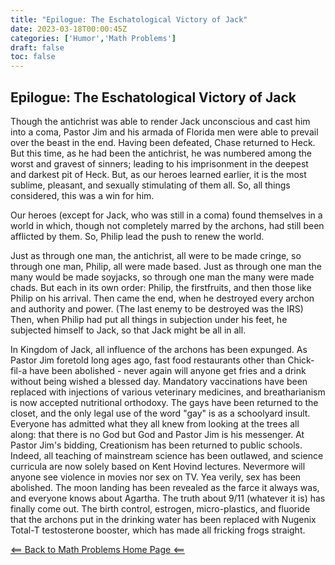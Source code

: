 ```yaml
---
title: "Epilogue: The Eschatological Victory of Jack"
date: 2023-03-18T00:00:45Z
categories: ['Humor','Math Problems']
draft: false
toc: false
---
```


## Epilogue: The Eschatological Victory of Jack

Though the antichrist was able to render Jack unconscious and cast him into a coma, Pastor Jim and his armada of Florida men were able to prevail over the beast in the end. Having been defeated, Chase returned to Heck. But this time, as he had been the antichrist, he was numbered among the worst and gravest of sinners; leading to his imprisonment in the deepest and darkest pit of Heck. But, as our heroes learned earlier, it is the most sublime, pleasant, and sexually stimulating of them all. So, all things considered, this was a win for him.

Our heroes (except for Jack, who was still in a coma) found themselves in a world in which, though not completely marred by the archons, had still been afflicted by them. So, Philip lead the push to renew the world. 

Just as through one man, the antichrist, all were to be made cringe, so through one man, Philip, all were made based. Just as through one man the many would be made soyjacks, so through one man the many were made chads. But each in its own order: Philip, the firstfruits, and then those like Philip on his arrival. Then came the end, when he destroyed every archon and authority and power. (The last enemy to be destroyed was the IRS) Then, when Philip had put all things in subjection under his feet, he subjected himself to Jack, so that Jack might be all in all.

In Kingdom of Jack, all influence of the archons has been expunged. As Pastor Jim foretold long ages ago, fast food restaurants other than Chick-fil-a have been abolished - never again will anyone get fries and a drink without being wished a blessed day. Mandatory vaccinations have been replaced with injections of various veterinary medicines, and breatharianism is now accepted nutritional orthodoxy. The gays have been returned to the closet, and the only legal use of the word "gay" is as a schoolyard insult. Everyone has admitted what they all knew from looking at the trees all along: that there is no God but God and Pastor Jim is his messenger. At Pastor Jim's bidding, Creationism has been returned to public schools. Indeed, all teaching of mainstream science has been outlawed, and science curricula are now solely based on Kent Hovind lectures. Nevermore will anyone see violence in movies nor sex on TV. Yea verily, sex has been abolished. The moon landing has been revealed as the farce it always was, and everyone knows about Agartha. The truth about 9/11 (whatever it is) has finally come out. The birth control, estrogen, micro-plastics, and fluoride that the archons put in the drinking water has been replaced with Nugenix Total-T testosterone booster, which has made all fricking frogs straight.

[<== Back to Math Problems Home Page <==](/humor/problems/#season-five-parousia)
